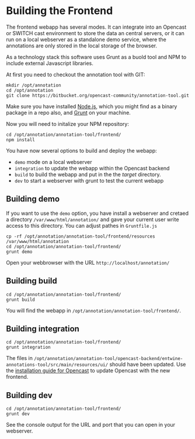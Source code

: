 # Building the Frontend

The frontend webapp has several modes. It can integrate into an Opencast or SWITCH cast environment to store the data an central servers, or it can run on a local webserver as a standalone demo service, where the annotations are only stored in the local storage of the browser. 

As a technology stack this software uses Grunt as a buold tool and NPM to include external Javascript libraries.

At first you need to checkout the annotation tool with GIT:

    mkdir /opt/annotation
    cd /opt/annotation
    git clone https://bitbucket.org/opencast-community/annotation-tool.git

Make sure you have installed [Node.js](https://nodejs.org/en/download/), which you might find as a binary package in a repo also, and [Grunt](http://gruntjs.com/getting-started) on your machine.

Now you will need to initalize your NPM repository:

    cd /opt/annotation/annotation-tool/frontend/
    npm install

You have now several options to build and deploy the webapp:

* `demo` mode on a local webserver
* `integration` to update the webapp within the Opencast backend
* `build` to build the webapp and put in the the _target_ directory.
* `dev` to start a webserver with grunt to test the current webapp

## Building __demo__

If you want to use the `demo` option, you have install a webserver and cretaed a directory `/var/www/html/annotation/`
and gave your current user write access to this directory. You can adjust pathes in `Gruntfile.js`

    cp -rf /opt/annotation/annotation-tool/frontend/resources /var/www/html/annotation
    cd /opt/annotation/annotation-tool/frontend/
    grunt demo

Open your webbrowser with the URL `http://localhost/annotation/`

## Building __build__

    cd /opt/annotation/annotation-tool/frontend/
    grunt build

You will find the webapp in `/opt/annotation/annotation-tool/frontend/`.

## Building __integration__

    cd /opt/annotation/annotation-tool/frontend/
    grunt integration

The files in `/opt/annotation/annotation-tool/opencast-backend/entwine-annotations-tool/src/main/resources/ui/` should
have been updated. Use the [installation guide for Opencast](opencast-installation.md) to update Opencast with the new frontend.

## Building __dev__

    cd /opt/annotation/annotation-tool/frontend/
    grunt dev

See the console output for the URL and port that you can open in your webserver.
